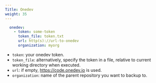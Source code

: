 ```yaml
---
Title: Onedev
weight: 35
---
```


```yaml
  onedev:
    - token: some-token
      token_file: token.txt
      url: http(s)://url-to-onedev
      organization: myorg
```
- `token`: your onedev token.
- `token_file`: alternatively, specify the token in a file, relative to current working directory when executed.
- `url`: if empty, https://code.onedev.io is used.
- `organization`: name of the parent repository you want to backup to.